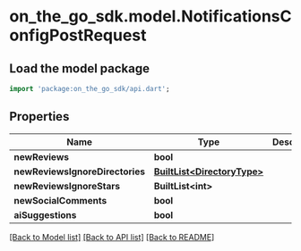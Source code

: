 # on_the_go_sdk.model.NotificationsConfigPostRequest

## Load the model package
```dart
import 'package:on_the_go_sdk/api.dart';
```

## Properties
Name | Type | Description | Notes
------------ | ------------- | ------------- | -------------
**newReviews** | **bool** |  | [optional] 
**newReviewsIgnoreDirectories** | [**BuiltList&lt;DirectoryType&gt;**](DirectoryType.md) |  | [optional] 
**newReviewsIgnoreStars** | **BuiltList&lt;int&gt;** |  | [optional] 
**newSocialComments** | **bool** |  | [optional] 
**aiSuggestions** | **bool** |  | [optional] 

[[Back to Model list]](../README.md#documentation-for-models) [[Back to API list]](../README.md#documentation-for-api-endpoints) [[Back to README]](../README.md)


